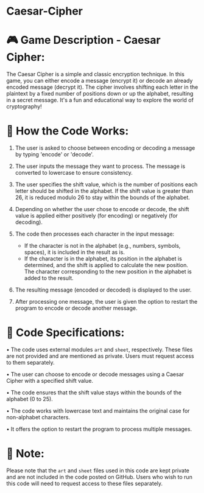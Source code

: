 # Caesar-Cipher


# 🎮 Game Description - Caesar Cipher:

The Caesar Cipher is a simple and classic encryption technique. In this game, you can either encode a message (encrypt it) or decode an already encoded message (decrypt it). The cipher involves shifting each letter in the plaintext by a fixed number of positions down or up the alphabet, resulting in a secret message. It's a fun and educational way to explore the world of cryptography!


# 🚀 How the Code Works:

1. The user is asked to choose between encoding or decoding a message by typing 'encode' or 'decode'.

2. The user inputs the message they want to process. The message is converted to lowercase to ensure consistency.

3. The user specifies the shift value, which is the number of positions each letter should be shifted in the alphabet. If the shift value is greater than 26, it is reduced modulo 26 to stay within the bounds of the alphabet.

4. Depending on whether the user chose to encode or decode, the shift value is applied either positively (for encoding) or negatively (for decoding).

5. The code then processes each character in the input message:
   - If the character is not in the alphabet (e.g., numbers, symbols, spaces), it is included in the result as is.
   - If the character is in the alphabet, its position in the alphabet is determined, and the shift is applied to calculate the new position. The character corresponding to the new position in the alphabet is added to the result.

6. The resulting message (encoded or decoded) is displayed to the user.

7. After processing one message, the user is given the option to restart the program to encode or decode another message.


# 🔐 Code Specifications:

• The code uses external modules `art` and `sheet`, respectively. These files are not provided and are mentioned as private. Users must request access to them separately.

• The user can choose to encode or decode messages using a Caesar Cipher with a specified shift value.

• The code ensures that the shift value stays within the bounds of the alphabet (0 to 25).

• The code works with lowercase text and maintains the original case for non-alphabet characters.
 
• It offers the option to restart the program to process multiple messages.


# 📝 Note:

Please note that the `art` and `sheet` files used in this code are kept private and are not included in the code posted on GitHub. Users who wish to run this code will need to request access to these files separately.
